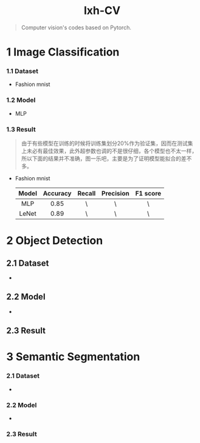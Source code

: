 <h1 align='center' >lxh-CV</h1>

> Computer vision's codes based on Pytorch. 

# 1 Image Classification

### 1.1 Dataset

- Fashion mnist

### 1.2 Model

- MLP

### 1.3 Result

> 由于有些模型在训练的时候将训练集划分20%作为验证集，因而在测试集上未必有最佳效果，此外超参数也调的不是很仔细，各个模型也不太一样，所以下面的结果并不准确，图一乐吧，主要是为了证明模型能拟合的差不多。

- Fashion mnist

  | Model | Accuracy | Recall | Precision | F1 score |
  | :---: | :------: | :----: | :-------: | :------: |
  |  MLP  |   0.85   |   \    |     \     |    \     |
  | LeNet |   0.89   |   \    |     \     |    \     |
  
  

# 2 Object Detection

## 2.1 Dataset

- 

## 2.2 Model

- 

## 2.3 Result

# 3 Semantic Segmentation

### 2.1 Dataset

- 

### 2.2 Model

- 

### 2.3 Result
